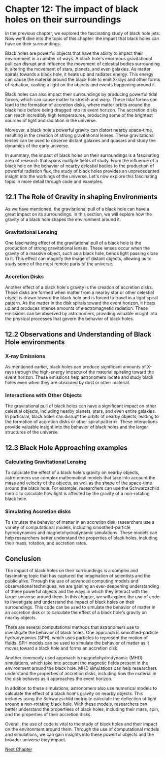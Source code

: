 # Chapter 12: The impact of black holes on their surroundings

In the previous chapter, we explored the fascinating study of black hole jets. Now we'll dive into the topic of this chapter: the impact that black holes can have on their surroundings.

Black holes are powerful objects that have the ability to impact their environment in a number of ways. A black hole's enormous gravitational pull can disrupt and influence the movement of celestial bodies surrounding it, altering the movement of stars, planets, and even galaxies. As matter spirals towards a black hole, it heats up and radiates energy. This energy can cause the material around the black hole to emit X-rays and other forms of radiation, casting a light on the objects and events happening around it.

Black holes can also impact their surroundings by producing powerful tidal forces, which can cause matter to stretch and warp. These tidal forces can lead to the formation of accretion disks, where matter orbits around the black hole before being dragged into its event horizon. The accretion disks can reach incredibly high temperatures, producing some of the brightest sources of light and radiation in the universe.

Moreover, a black hole's powerful gravity can distort nearby space-time, resulting in the creation of strong gravitational lenses. These gravitational lenses can be used to observe distant galaxies and quasars and study the dynamics of the early universe.

In summary, the impact of black holes on their surroundings is a fascinating area of research that spans multiple fields of study. From the influence of a black hole on the behavior of nearby celestial bodies to the production of powerful radiation flux, the study of black holes provides an unprecedented insight into the workings of the universe. Let's now explore this fascinating topic in more detail through code and examples.
## 12.1 The Role of Gravity in shaping Environments

As we have mentioned, the gravitational pull of a black hole can have a great impact on its surroundings. In this section, we will explore how the gravity of a black hole shapes the environment around it.

### Gravitational Lensing

One fascinating effect of the gravitational pull of a black hole is the production of strong gravitational lenses. These lenses occur when the gravity of a massive object, such as a black hole, bends light passing close to it. This effect can magnify the image of distant objects, allowing us to study some of the most remote parts of the universe.

### Accretion Disks

Another effect of a black hole's gravity is the creation of accretion disks. These disks are formed when matter from a nearby star or other celestial object is drawn toward the black hole and is forced to travel in a tight spiral pattern. As the matter in the disk spirals toward the event horizon, it heats up and produces intense amounts of electromagnetic radiation. These emissions can be observed by astronomers, providing valuable insight into the physical processes that govern the behavior of black holes.

## 12.2 Observations and Understanding of Black Hole environments

### X-ray Emissions

As mentioned earlier, black holes can produce significant amounts of X-rays through the high-energy impacts of the material spiraling toward the event horizon. These emissions help astronomers locate and study black holes even when they are obscured by dust or other material.

### Interactions with Other Objects

The gravitational pull of black holes can have a significant impact on other celestial objects, including nearby planets, stars, and even entire galaxies. In particular, black holes can disrupt the orbits of nearby objects, leading to the formation of accretion disks or other spiral patterns. These interactions provide valuable insight into the behavior of black holes and the larger structures of the universe.

## 12.3 Black Hole Approaching examples

### Calculating Gravitational Lensing

To calculate the effect of a black hole's gravity on nearby objects, astronomers use complex mathematical models that take into account the mass and velocity of the objects, as well as the shape of the space-time around the black hole. For example, researchers can use the Schwarzschild metric to calculate how light is affected by the gravity of a non-rotating black hole.

### Simulating Accretion disks

To simulate the behavior of matter in an accretion disk, researchers use a variety of computational models, including smoothed-particle hydrodynamics and magnetohydrodynamic simulations. These models can help researchers better understand the properties of black holes, including their mass, rotation, and accretion rates.

## Conclusion

The impact of black holes on their surroundings is a complex and fascinating topic that has captured the imagination of scientists and the public alike. Through the use of advanced computing models and observational techniques, we are gaining an ever-deepening understanding of these powerful objects and the ways in which they interact with the larger universe around them.
In this chapter, we will explore the use of code to investigate and understand the impact of black holes on their surroundings. This code can be used to simulate the behavior of matter in an accretion disk or to calculate the effect of a black hole's gravity on nearby objects.

There are several computational methods that astronomers use to investigate the behavior of black holes. One approach is smoothed-particle hydrodynamics (SPH), which uses particles to represent the motion of fluids. SPH models can be used to simulate the behavior of matter as it moves toward a black hole and forms an accretion disk.

Another commonly used approach is magnetohydrodynamic (MHD) simulations, which take into account the magnetic fields present in the environment around the black hole. MHD simulations can help researchers understand the properties of accretion disks, including how the material in the disk behaves as it approaches the event horizon.

In addition to these simulations, astronomers also use numerical models to calculate the effect of a black hole's gravity on nearby objects. This includes using the Schwarzschild metric to calculate the deflection of light around a non-rotating black hole. With these models, researchers can better understand the propertiees of black holes, including their mass, spin, and the properties of their accretion disks.

Overall, the use of code is vital to the study of black holes and their impact on the environment around them. Through the use of computational models and simulations, we can gain insights into these powerful objects and the broader universe they impact.


[Next Chapter](13_Chapter13.md)